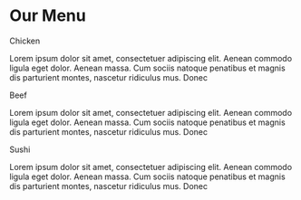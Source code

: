 <!DOCTYPE html>
<html>
<head>
<meta charset="utf-8">
<meta name="viewport" content="width=device-width, initial-scale=1">
<title>module2-solution</title>
  <link rel="stylesheet" type="text/css" media="screen" href="Moduling2.css">
</head>
<body>
<h1>Our Menu</h1>

<div class="row">
  <div class="col-lg-4 col-md-6">
        <div class="container"> 
        <div id="Item1">Chicken</div>
            <p>Lorem ipsum dolor sit amet, 
                    consectetuer adipiscing elit. 
                    Aenean commodo ligula eget dolor. 
                    Aenean massa. Cum sociis natoque 
                    penatibus et magnis dis parturient 
                    montes, nascetur ridiculus mus. Donec 
            </p>
        </div>
</div>
  <div class="col-lg-4 col-md-6">
        <div class="container"> 
        <div id="Item2">Beef</div>
            <p>Lorem ipsum dolor sit amet, 
                    consectetuer adipiscing elit. 
                    Aenean commodo ligula eget dolor. 
                    Aenean massa. Cum sociis natoque 
                    penatibus et magnis dis parturient 
                    montes, nascetur ridiculus mus. Donec 
            </p>
        </div>
</div>
  <div class="col-lg-4 col-md-12">
    <div class="container"> 
    <div id="Item3">Sushi</div>
            <p>Lorem ipsum dolor sit amet, 
                    consectetuer adipiscing elit. 
                    Aenean commodo ligula eget dolor. 
                    Aenean massa. Cum sociis natoque 
                    penatibus et magnis dis parturient 
                    montes, nascetur ridiculus mus. Donec 
            </p>
    </div>
  </div>
</div>

</body>
</html
